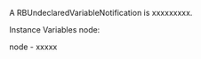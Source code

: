 A RBUndeclaredVariableNotification is xxxxxxxxx.Instance Variables	node:		<Object>node	- xxxxx